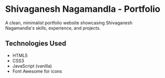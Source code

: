 # Shivaganesh Nagamandla - Portfolio

A clean, minimalist portfolio website showcasing Shivaganesh Nagamandla's skills, experience, and projects.


## Technologies Used

- HTML5
- CSS3
- JavaScript (vanilla)
- Font Awesome for icons